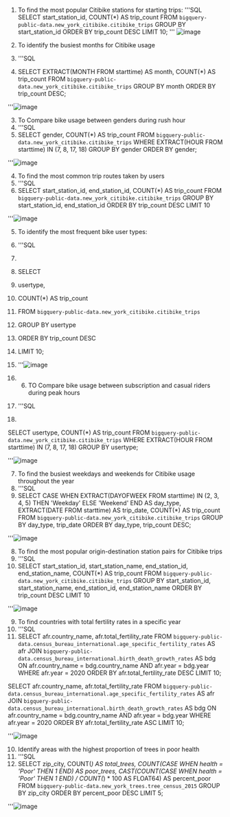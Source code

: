1.	To find the most popular Citibike stations for starting trips:
'''SQL
SELECT start_station_id, COUNT(*) AS trip_count
FROM `bigquery-public-data.new_york_citibike.citibike_trips`
GROUP BY start_station_id
ORDER BY trip_count DESC
LIMIT 10;
'''
![image](https://github.com/Aparnas07/Big-Query_Aparna/assets/159004909/dd46f8b6-a97f-4aa7-b8f0-6d85c5045930)

2.	To identify the busiest months for Citibike usage
3.	'''SQL
4.	SELECT
  EXTRACT(MONTH FROM starttime) AS month,
  COUNT(*) AS trip_count
FROM `bigquery-public-data.new_york_citibike.citibike_trips`
GROUP BY month
ORDER BY trip_count DESC;

'''![image](https://github.com/Aparnas07/Big-Query_Aparna/assets/159004909/ef674e29-88d2-45ce-8b90-a14fec281bc0)

3. To Compare bike usage between genders during rush hour
4. '''SQL
5. SELECT
  gender,
  COUNT(*) AS trip_count
FROM `bigquery-public-data.new_york_citibike.citibike_trips`
WHERE
  EXTRACT(HOUR FROM starttime) IN (7, 8, 17, 18)
GROUP BY gender
ORDER BY gender;

'''![image](https://github.com/Aparnas07/Big-Query_Aparna/assets/159004909/cc8ecd4d-ae31-478d-b0c6-303c842a8764)

4. To find the most common trip routes taken by users
5. '''SQL
6. SELECT
  start_station_id,
  end_station_id,
  COUNT(*) AS trip_count
FROM `bigquery-public-data.new_york_citibike.citibike_trips`
GROUP BY start_station_id, end_station_id
ORDER BY trip_count DESC
LIMIT 10

'''![image](https://github.com/Aparnas07/Big-Query_Aparna/assets/159004909/fe1e12ec-c781-4273-8cb8-646d4e103ef4)

5.	To identify the most frequent bike user types:
6.	'''SQL
7.	
6.	SELECT
7.	  usertype,
8.	  COUNT(*) AS trip_count
9.	FROM `bigquery-public-data.new_york_citibike.citibike_trips`
10.	GROUP BY usertype
11.	ORDER BY trip_count DESC
12.	LIMIT 10;

13.	'''![image](https://github.com/Aparnas07/Big-Query_Aparna/assets/159004909/7bc4656e-32f9-4fab-9bad-eeed45cacfcc)

14.	6. TO Compare bike usage between subscription and casual riders during peak hours
15.	'''SQL
16.	
SELECT
  usertype,
  COUNT(*) AS trip_count
FROM `bigquery-public-data.new_york_citibike.citibike_trips`
WHERE EXTRACT(HOUR FROM starttime) IN (7, 8, 17, 18)
GROUP BY usertype;

'''![image](https://github.com/Aparnas07/Big-Query_Aparna/assets/159004909/d847159f-4e49-4879-bebb-a603f44c5d31)


7. To find the busiest weekdays and weekends for Citibike usage throughout the year
8. '''SQL
9. SELECT
  CASE
    WHEN EXTRACT(DAYOFWEEK FROM starttime) IN (2, 3, 4, 5) THEN 'Weekday'
    ELSE 'Weekend'
  END AS day_type,
  EXTRACT(DATE FROM starttime) AS trip_date,
  COUNT(*) AS trip_count
FROM `bigquery-public-data.new_york_citibike.citibike_trips`
GROUP BY day_type, trip_date
ORDER BY day_type, trip_count DESC;

'''![image](https://github.com/Aparnas07/Big-Query_Aparna/assets/159004909/ad322502-91be-4b70-9c80-4addaba04108)

8. To find the most popular origin-destination station pairs for Citibike trips
9. '''SQL
10. SELECT 
  start_station_id, 
  start_station_name,
  end_station_id,
  end_station_name,
  COUNT(*) AS trip_count
FROM `bigquery-public-data.new_york_citibike.citibike_trips`
GROUP BY start_station_id, start_station_name, end_station_id, end_station_name
ORDER BY trip_count DESC
LIMIT 10

'''![image](https://github.com/Aparnas07/Big-Query_Aparna/assets/159004909/d4d8d871-5b7e-4119-b6f8-796a66552760)

9. To find countries with total fertility rates in a specific year
10. '''SQL
11. SELECT afr.country_name, afr.total_fertility_rate
FROM `bigquery-public-data.census_bureau_international.age_specific_fertility_rates` AS afr
JOIN `bigquery-public-data.census_bureau_international.birth_death_growth_rates` AS bdg
ON afr.country_name = bdg.country_name
AND afr.year = bdg.year
WHERE afr.year = 2020
ORDER BY afr.total_fertility_rate DESC
LIMIT 10;

SELECT afr.country_name, afr.total_fertility_rate
FROM `bigquery-public-data.census_bureau_international.age_specific_fertility_rates` AS afr
JOIN `bigquery-public-data.census_bureau_international.birth_death_growth_rates` AS bdg
ON afr.country_name = bdg.country_name
AND afr.year = bdg.year
WHERE afr.year = 2020
ORDER BY afr.total_fertility_rate ASC
LIMIT 10;

'''![image](https://github.com/Aparnas07/Big-Query_Aparna/assets/159004909/94c3df3f-879d-450a-b393-056b1787e849)


10. Identify areas with the highest proportion of trees in poor health
11. '''SQL
12. SELECT zip_city, COUNT(*) AS total_trees, COUNT(CASE WHEN health = 'Poor' THEN 1 END) AS poor_trees,
  CAST(COUNT(CASE WHEN health = 'Poor' THEN 1 END) / COUNT(*) * 100 AS FLOAT64) AS percent_poor
FROM `bigquery-public-data.new_york_trees.tree_census_2015`
GROUP BY zip_city
ORDER BY percent_poor DESC
LIMIT 5;

'''![image](https://github.com/Aparnas07/Big-Query_Aparna/assets/159004909/8ae35c41-ede4-4f14-a90a-f5267a8ed9f7)









